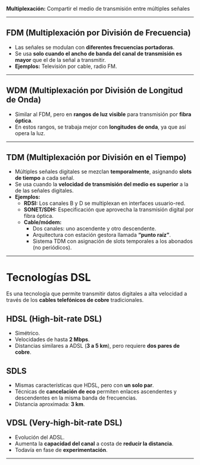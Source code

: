 **Multiplexación:** Compartir el medio de transmisión entre múltiples señales

---

## FDM (Multiplexación por División de Frecuencia)

- Las señales se modulan con **diferentes frecuencias portadoras**.
- Se usa **solo cuando el ancho de banda del canal de transmisión es mayor** que el de la señal a transmitir.
- **Ejemplos:** Televisión por cable, radio FM.

---

##  WDM (Multiplexación por División de Longitud de Onda)

- Similar al FDM, pero en **rangos de luz visible** para transmisión por **fibra óptica**.
- En estos rangos, se trabaja mejor con **longitudes de onda**, ya que así opera la luz.

---

##  TDM (Multiplexación por División en el Tiempo)

- Múltiples señales digitales se mezclan **temporalmente**, asignando **slots de tiempo** a cada señal.
- Se usa cuando la **velocidad de transmisión del medio es superior** a la de las señales digitales.
- **Ejemplos:**
    - **RDSI:** Los canales B y D se multiplexan en interfaces usuario-red.
    - **SONET/SDH:** Especificación que aprovecha la transmisión digital por fibra óptica.
    - **Cable/módem:**
        - Dos canales: uno ascendente y otro descendente.
        - Arquitectura con estación gestora llamada **“punto raíz”**.
        - Sistema TDM con asignación de slots temporales a los abonados (no periódicos).

---

# Tecnologías DSL

Es una tecnología que permite transmitir datos digitales a alta velocidad a través de los **cables telefónicos de cobre** tradicionales.

## HDSL (High-bit-rate DSL)

- Simétrico.
- Velocidades de hasta **2 Mbps**.
- Distancias similares a ADSL (**3 a 5 km**), pero requiere **dos pares de cobre**.

## SDLS

- Mismas características que HDSL, pero con **un solo par**.
- Técnicas de **cancelación de eco** permiten enlaces ascendentes y descendentes en la misma banda de frecuencias.
- Distancia aproximada: **3 km**.

##  VDSL (Very-high-bit-rate DSL)

- Evolución del ADSL.
- Aumenta la **capacidad del canal** a costa de **reducir la distancia**.
- Todavía en fase de **experimentación**.

---
